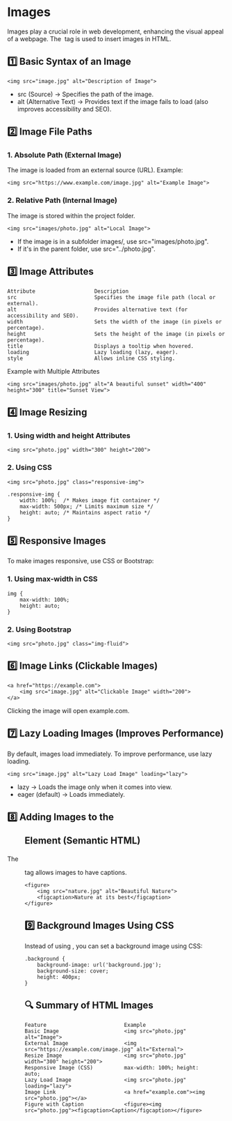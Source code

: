 # Images
Images play a crucial role in web development, enhancing the visual appeal of a webpage. The <img> tag is used to insert images in HTML.

## 1️⃣ Basic Syntax of an Image
```
<img src="image.jpg" alt="Description of Image">
```
- src (Source) → Specifies the path of the image.
- alt (Alternative Text) → Provides text if the image fails to load (also improves accessibility and SEO).

## 2️⃣ Image File Paths
### 1. Absolute Path (External Image)
The image is loaded from an external source (URL).
Example:
```
<img src="https://www.example.com/image.jpg" alt="Example Image">
```
### 2. Relative Path (Internal Image)
The image is stored within the project folder.
```
<img src="images/photo.jpg" alt="Local Image">
```
- If the image is in a subfolder images/, use src="images/photo.jpg".
- If it's in the parent folder, use src="../photo.jpg".

## 3️⃣ Image Attributes
```
Attribute	                Description
src                         Specifies the image file path (local or external).
alt	                        Provides alternative text (for accessibility and SEO).
width	                    Sets the width of the image (in pixels or percentage).
height	                    Sets the height of the image (in pixels or percentage).
title	                    Displays a tooltip when hovered.
loading	                    Lazy loading (lazy, eager).
style	                    Allows inline CSS styling.
```
Example with Multiple Attributes
```
<img src="images/photo.jpg" alt="A beautiful sunset" width="400" height="300" title="Sunset View">
```
## 4️⃣ Image Resizing
### 1. Using width and height Attributes
```
<img src="photo.jpg" width="300" height="200">
```

### 2. Using CSS
```
<img src="photo.jpg" class="responsive-img">
```
```
.responsive-img {
    width: 100%;  /* Makes image fit container */
    max-width: 500px; /* Limits maximum size */
    height: auto; /* Maintains aspect ratio */
}
```

## 5️⃣ Responsive Images
To make images responsive, use CSS or Bootstrap:

### 1. Using max-width in CSS
```
img {
    max-width: 100%;
    height: auto;
}
```

### 2. Using Bootstrap
```
<img src="photo.jpg" class="img-fluid">
```

## 6️⃣ Image Links (Clickable Images)
```
<a href="https://example.com">
    <img src="image.jpg" alt="Clickable Image" width="200">
</a>
```
Clicking the image will open example.com.

## 7️⃣ Lazy Loading Images (Improves Performance)
By default, images load immediately. To improve performance, use lazy loading.
```
<img src="image.jpg" alt="Lazy Load Image" loading="lazy">
```
- lazy → Loads the image only when it comes into view.
- eager (default) → Loads immediately.

## 8️⃣ Adding Images to the <figure> Element (Semantic HTML)
The <figure> tag allows images to have captions.
```
<figure>
    <img src="nature.jpg" alt="Beautiful Nature">
    <figcaption>Nature at its best</figcaption>
</figure>
```

## 9️⃣ Background Images Using CSS
Instead of using <img>, you can set a background image using CSS:
```
.background {
    background-image: url('background.jpg');
    background-size: cover;
    height: 400px;
}
```
<div class="background"></div>

## 🔍 Summary of HTML Images
```
Feature	                        Example
Basic Image	                    <img src="photo.jpg" alt="Image">
External Image	                <img src="https://example.com/image.jpg" alt="External">
Resize Image	                <img src="photo.jpg" width="300" height="200">
Responsive Image (CSS)	        max-width: 100%; height: auto;
Lazy Load Image	                <img src="photo.jpg" loading="lazy">
Image Link	                    <a href="example.com"><img src="photo.jpg"></a>
Figure with Caption	            <figure><img src="photo.jpg"><figcaption>Caption</figcaption></figure>
```